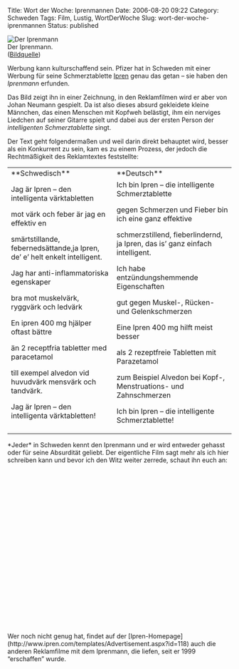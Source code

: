 Title: Wort der Woche: Iprenmannen
Date: 2006-08-20 09:22
Category: Schweden
Tags: Film, Lustig, WortDerWoche
Slug: wort-der-woche-iprenmannen
Status: published

<div class="figure right">

![Der Iprenmann](/pic/iprenmannen.jpg)  
Der Iprenmann.  
([Bildquelle](http://www.ipren.com/upload/Pdf/utveckling.pdf))

</div>

Werbung kann kulturschaffend sein. Pfizer hat in Schweden mit einer
Werbung für seine Schmerztablette [Ipren](http://www.ipren.com/) genau
das getan – sie haben den *Iprenmann* erfunden.

Das Bild zeigt ihn in einer Zeichnung, in den Reklamfilmen wird er aber
von Johan Neumann gespielt. Da ist also dieses absurd gekleidete kleine
Männchen, das einen Menschen mit Kopfweh belästigt, ihm ein nerviges
Liedchen auf seiner Gitarre spielt und dabei aus der ersten Person der
*intelligenten Schmerztablette* singt.

Der Text geht folgendermaßen und weil darin direkt behauptet wird,
besser als ein Konkurrent zu sein, kam es zu einem Prozess, der jedoch
die Rechtmäßigkeit des Reklamtextes feststellte:

<table width="100%">
<tr>
<td>
**Schwedisch**

</td>
<td>
**Deutsch**

</td>
</tr>

<tr>
<td>
Jag är Ipren – den intelligenta värktabletten

</p>
mot värk och feber är jag en effektiv en

smärtstillande, febernedsättande,ja Ipren, de’ e’ helt enkelt
intelligent.

Jag har anti-inflammatoriska egenskaper

bra mot muskelvärk, ryggvärk och ledvärk

En ipren 400 mg hjälper oftast bättre

än 2 receptfria tabletter med paracetamol

till exempel alvedon vid huvudvärk mensvärk och tandvärk.

<p>
Jag är Ipren – den intelligenta värktabletten!

</td>

<td>
Ich bin Ipren – die intelligente Schmerztablette

</p>
gegen Schmerzen und Fieber bin ich eine ganz effektive

schmerzstillend, fieberlindernd, ja Ipren, das is’ ganz einfach
intelligent.

Ich habe entzündungshemmende Eigenschaften

gut gegen Muskel-, Rücken- und Gelenkschmerzen

Eine Ipren 400 mg hilft meist besser

als 2 rezeptfreie Tabletten mit Parazetamol

zum Beispiel Alvedon bei Kopf-, Menstruations- und Zahnschmerzen

Ich bin Ipren – die intelligente Schmerztablette!

</td>
</tr>
</table>
*Jeder* in Schweden kennt den Iprenmann und er wird entweder gehasst
oder für seine Absurdität geliebt. Der eigentliche Film sagt mehr als
ich hier schreiben kann und bevor ich den Witz weiter zerrede, schaut
ihn euch an:

<p>
<object width="425" height="350">
<param name="movie" value="http://www.youtube.com/v/Vzg1N1lTShc"></param>

<embed src="http://www.youtube.com/v/Vzg1N1lTShc" type="application/x-shockwave-flash" width="425" height="350">
</embed>
</object>
</p>
Wer noch nicht genug hat, findet auf der
[Ipren-Homepage](http://www.ipren.com/templates/Advertisement.aspx?id=118)
auch die anderen Reklamfilme mit dem Iprenmann, die liefen, seit er 1999
“erschaffen” wurde.

